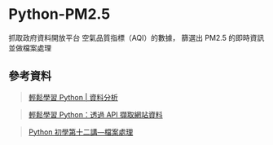 # Python-PM2.5
 
 
  抓取政府資料開放平台 空氣品質指標（AQI）的數據，
  篩選出 PM2.5 的即時資訊  並做檔案處理
  

## 參考資料
> [輕鬆學習 Python | 資料分析](https://yaojenkuo.io/python-sklearn-cht/01-Web-Scraping-101-slides.pdf)


> [輕鬆學習 Python：透過 API 擷取網站資料](https://medium.com/datainpoint/python-essentials-requesting-web-api-edd417a57ba5)


> [Python 初學第十二講—檔案處理](https://medium.com/ccclub/ccclub-python-for-beginners-tutorial-bf0648108581)
 
 
 
 

